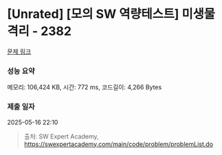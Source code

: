 # [Unrated] [모의 SW 역량테스트] 미생물 격리 - 2382 

[문제 링크](https://swexpertacademy.com/main/code/problem/problemDetail.do?contestProbId=AV597vbqAH0DFAVl) 

### 성능 요약

메모리: 106,424 KB, 시간: 772 ms, 코드길이: 4,266 Bytes

### 제출 일자

2025-05-16 22:10



> 출처: SW Expert Academy, https://swexpertacademy.com/main/code/problem/problemList.do